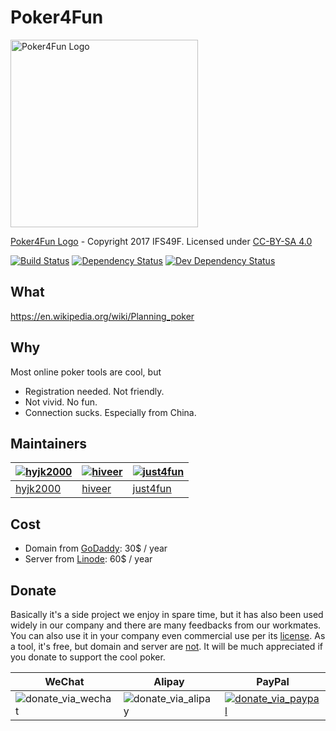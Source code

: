 # Poker4Fun

<img width="300" alt="Poker4Fun Logo" src="https://user-images.githubusercontent.com/4647136/28408722-fec2a050-6d6a-11e7-9729-798bc945801b.png">

[Poker4Fun Logo](https://github.com/IFS49F/poker/blob/master/public/apple-touch-icon.png) - Copyright 2017 IFS49F. Licensed under [CC-BY-SA 4.0](https://creativecommons.org/licenses/by-sa/4.0/)

[![Build Status](https://travis-ci.org/IFS49F/poker.svg?branch=master)](https://travis-ci.org/IFS49F/poker) [![Dependency Status](https://david-dm.org/IFS49F/poker.svg)](https://david-dm.org/IFS49F/poker) [![Dev Dependency Status](https://david-dm.org/IFS49F/poker/dev-status.svg)](https://david-dm.org/IFS49F/poker?type=dev)

## What

https://en.wikipedia.org/wiki/Planning_poker

## Why

Most online poker tools are cool, but

- Registration needed. Not friendly.
- Not vivid. No fun.
- Connection sucks. Especially from China.

## Maintainers

| [![hyjk2000](https://avatars0.githubusercontent.com/u/4647136?s=300&v=4)](https://github.com/hyjk2000) | [![hiveer](https://avatars0.githubusercontent.com/u/3827780?s=300&v=4)](https://github.com/hiveer) | [![just4fun](https://avatars0.githubusercontent.com/u/7512625?s=300&v=4)](https://github.com/just4fun) |
| --- | --- | --- |
| [hyjk2000](https://github.com/hyjk2000) | [hiveer](https://github.com/hiveer) | [just4fun](https://github.com/just4fun) |

## Cost

- Domain from [GoDaddy](https://www.godaddy.com/): 30$ / year
- Server from [Linode](https://www.linode.com/): 60$ / year

## Donate

Basically it's a side project we enjoy in spare time, but it has also been used widely in our company and there are many feedbacks from our workmates. You can also use it in your company even commercial use per its [license](https://github.com/IFS49F/poker/blob/master/LICENSE). As a tool, it's free, but domain and server are [not](#cost). It will be much appreciated if you donate to support the cool poker.

| WeChat | Alipay | PayPal |
| --- | --- | --- |
|![donate_via_wechat](https://user-images.githubusercontent.com/7512625/39191933-96503b6a-480a-11e8-94a0-ec5efc16dc5d.jpg)|![donate_via_alipay](https://user-images.githubusercontent.com/7512625/39191930-95c25598-480a-11e8-8508-7a48d009db55.png)|[![donate_via_paypal](https://user-images.githubusercontent.com/7512625/39193475-39a8fccc-480e-11e8-926d-b2f86050db69.png)](https://www.paypal.me/houritsunohikari)|